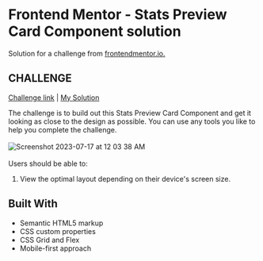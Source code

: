 # Frontend Mentor - Stats Preview Card Component solution

Solution for a challenge from [frontendmentor.io.](https://www.frontendmentor.io/home)

## CHALLENGE

[Challenge link](https://www.frontendmentor.io/challenges/stats-preview-card-component-8JqbgoU62) | [My Solution](https://poko91.github.io/Frontend-Mentor-Challenges/Stats-preview-card-component/)

The challenge is to build out this Stats Preview Card Component and get it looking as close to the design as possible. You can use any tools you like to help you complete the challenge.
\
\
![Screenshot 2023-07-17 at 12 03 38 AM](https://github.com/poko91/Frontend-Mentor-Challenges/assets/82212882/decca4fb-36d6-4404-a08b-aa9caac1de8c)
\
\
Users should be able to:

1. View the optimal layout depending on their device's screen size.

## Built With

- Semantic HTML5 markup
- CSS custom properties
- CSS Grid and Flex
- Mobile-first approach
